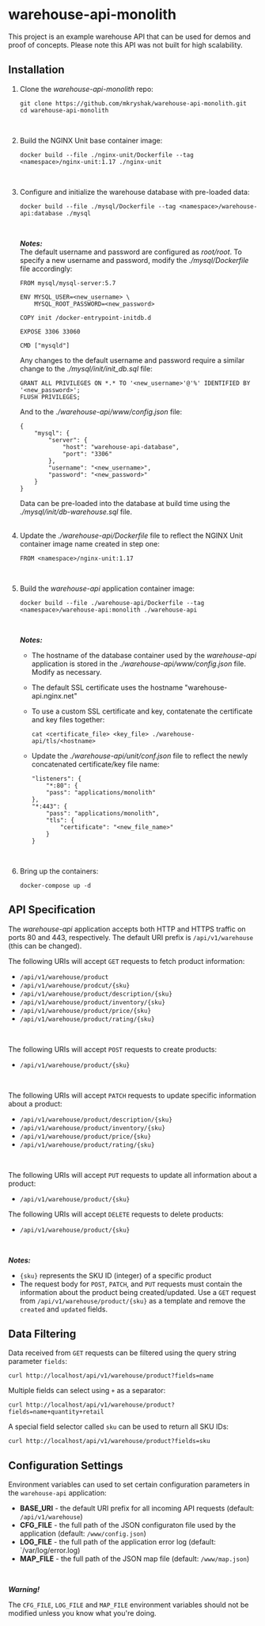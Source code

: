 # warehouse-api-monolith
This project is an example warehouse API that can be used for demos and proof of concepts. Please note this API was not built for high scalability.

## Installation ##
1. Clone the *warehouse-api-monolith* repo:
   
   ```
   git clone https://github.com/mkryshak/warehouse-api-monolith.git
   cd warehouse-api-monolith
   ```
   <br>
2. Build the NGINX Unit base container image:
   
   ```
   docker build --file ./nginx-unit/Dockerfile --tag <namespace>/nginx-unit:1.17 ./nginx-unit
   ```
   <br>
3. Configure and initialize the warehouse database with pre-loaded data:
   
   ```
   docker build --file ./mysql/Dockerfile --tag <namespace>/warehouse-api:database ./mysql
   ```
   <br>
   
   ***Notes:***   
   The default username and password are configured as *root/root*. To specify a new username and password, modify the *./mysql/Dockerfile* file accordingly:
   
   ```
   FROM mysql/mysql-server:5.7
   
   ENV MYSQL_USER=<new_username> \
       MYSQL_ROOT_PASSWORD=<new_password>
   
   COPY init /docker-entrypoint-initdb.d
   
   EXPOSE 3306 33060
   
   CMD ["mysqld"]
   ```
   
   Any changes to the default username and password require a similar change to the *./mysql/init/init_db.sql* file:
   
   ```
   GRANT ALL PRIVILEGES ON *.* TO '<new_username>'@'%' IDENTIFIED BY '<new_password>';
   FLUSH PRIVILEGES;
   ```
   
   And to the *./warehouse-api/www/config.json* file:
   
   ```
   {
       "mysql": {
           "server": {
               "host": "warehouse-api-database",
               "port": "3306"
           },
           "username": "<new_username>",
           "password": "<new_password>"
       }
   }
   ```
   
   Data can be pre-loaded into the database at build time using the *./mysql/init/db-warehouse.sql* file.   
   <br>
4. Update the *./warehouse-api/Dockerfile* file to reflect the NGINX Unit container image name created in step one:
   
   ```
   FROM <namespace>/nginx-unit:1.17
   ```
   <br>
5. Build the *warehouse-api* application container image:
   
   ```
   docker build --file ./warehouse-api/Dockerfile --tag <namespace>/warehouse-api:monolith ./warehouse-api
   ```
   <br>
   
   ***Notes:***
   - The hostname of the database container used by the *warehouse-api* application is stored in the *./warehouse-api/www/config.json* file. Modify as necessary.
   - The default SSL certificate uses the hostname "warehouse-api.nginx.net"
   - To use a custom SSL certificate and key, contatenate the certificate and key files together:
     
     ```cat <certificate_file> <key_file> ./warehouse-api/tls/<hostname>```
       
   - Update the *./warehouse-api/unit/conf.json* file to reflect the newly concatenated certificate/key file name:
     
     ```
     "listeners": {
         "*:80": {
         "pass": "applications/monolith"
     },
     "*:443": {
         "pass": "applications/monolith",
         "tls": {
             "certificate": "<new_file_name>"
         }
     }
     ```
     <br>  
6. Bring up the containers:
   
   ```
   docker-compose up -d
   ```


## API Specification ##
The *warehouse-api* application accepts both HTTP and HTTPS traffic on ports 80 and 443, respectively.  The default URI prefix is `/api/v1/warehouse` (this can be changed).

The following URIs will accept `GET` requests to fetch product information:
- `/api/v1/warehouse/product`
- `/api/v1/warehouse/prodcut/{sku}`
- `/api/v1/warehouse/product/description/{sku}`
- `/api/v1/warehouse/product/inventory/{sku}`
- `/api/v1/warehouse/product/price/{sku}`
- `/api/v1/warehouse/product/rating/{sku}`
<br>

The following URIs will accept `POST` requests to create products:
- `/api/v1/warehouse/product/{sku}`
<br>

The following URIs will accept `PATCH` requests to update specific information about a product:
- `/api/v1/warehouse/product/description/{sku}`
- `/api/v1/warehouse/product/inventory/{sku}`
- `/api/v1/warehouse/product/price/{sku}`
- `/api/v1/warehouse/product/rating/{sku}`
<br>

The following URIs will accept `PUT` requests to update all information about a product:
- `/api/v1/warehouse/product/{sku}`

The following URIs will accept `DELETE` requests to delete products:
- `/api/v1/warehouse/product/{sku}`
<br>

***Notes:***
- `{sku}` represents the SKU ID (integer) of a specific product
- The request body for `POST`, `PATCH`, and `PUT` requests must contain the information about the product being created/updated. Use a `GET` request from `/api/v1/warehouse/product/{sku}` as a template and remove the `created` and `updated` fields.


## Data Filtering ##
Data received from `GET` requests can be filtered using the query string parameter `fields`:

```curl http://localhost/api/v1/warehouse/product?fields=name```

Multiple fields can select using `+` as a separator:

```curl http://localhost/api/v1/warehouse/product?fields=name+quantity+retail```

A special field selector called `sku` can be used to return all SKU IDs:

```curl http://localhost/api/v1/warehouse/product?fields=sku```

## Configuration Settings ##
Environment variables can used to set certain configuration parameters in the `warehouse-api` application:
- **BASE_URI** - the default URI prefix for all incoming API requests (default: `/api/v1/warehouse`)
- **CFG_FILE** - the full path of the JSON configuraton file used by the application (default: `/www/config.json`)
- **LOG_FILE** - the full path of the application error log (default: `/var/log/error.log)
- **MAP_FILE** - the full path of the JSON map file (default: `/www/map.json`)
<br>

***Warning!***

The `CFG_FILE`, `LOG_FILE` and `MAP_FILE` environment variables should not be modified unless you know what you're doing.
